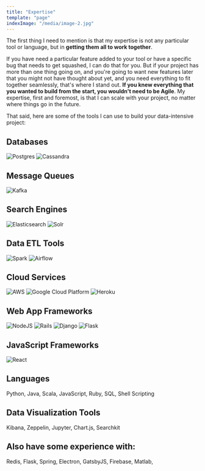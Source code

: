 ```yaml
---
title: "Expertise"
template: "page"
indexImage: "/media/image-2.jpg"
---
```

The first thing I need to mention is that my expertise is not any particular tool or language, but in **getting them all to work together**. 

If you have need a particular feature added to your tool or have a specific bug that needs to get squashed, I can do that for you. But if your project has more than one thing going on, and you're going to want new features later that you might not have thought about yet, and you need everything to fit together seamlessly, that's where I stand out. **If you knew everything that you wanted to build from the start, you wouldn't need to be Agile**. My expertise, first and foremost, is that I can scale with your project, no matter where things go in the future. 

That said, here are some of the tools I can use to build your data-intensive project:

<div id="expertise-tech-list">

  ## Databases 
  ![Postgres](/media/data-tool-logos/postgres/PostgreSQL_logo.3colors.120x120.png)
  ![Cassandra](/media/data-tool-logos/cassandra/cassandra-1.png)

  ## Message Queues 
  ![Kafka](/media/data-tool-logos/kafka/kafka-logo-wide.png)

  ## Search Engines 
  ![Elasticsearch](/media/data-tool-logos/elasticsearch/elastic-stack-logo-color-horizontal.png)
  ![Solr](/media/data-tool-logos/solr-logos/Solr_Logo_on_white.png)

  ## Data ETL Tools 
  ![Spark](/media/data-tool-logos/spark/spark.png)
  ![Airflow](/media/data-tool-logos/airflow/airflow-1.png)

  ## Cloud Services 
  ![AWS](/media/data-tool-logos/aws/1280px-Amazon_Web_Services_Logo.svg.png)
  ![Google Cloud Platform](/media/data-tool-logos/gcp/lockup_cloud_main.png) 
  ![Heroku](/media/data-tool-logos/heroku/PNG/heroku-logotype-vertical-purple.png)

  ## Web App Frameworks 
  ![NodeJS](/media/data-tool-logos/nodejs/nodejs-new-pantone-black.png)
  ![Rails](/media/data-tool-logos/rails/Ruby_On_Rails_Logo.svg.png)
  ![Django](/media/data-tool-logos/django/django-logo-positive.png)
  ![Flask](/media/data-tool-logos/flask/flask-logo-44C507ABB7-seeklogo.com.png)

  ## JavaScript Frameworks 
  ![React](/media/data-tool-logos/react/React-icon.svg.png)

  ## Languages 
  Python, Java, Scala, JavaScript, Ruby, SQL, Shell Scripting

  ## Data Visualization Tools 
  Kibana, Zeppelin, Jupyter, Chart.js, Searchkit

  ## Also have some experience with:
  Redis, Flask, Spring, Electron, GatsbyJS, Firebase, Matlab, 
</div>